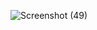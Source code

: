 ![Screenshot (49)](https://github.com/user-attachments/assets/1895c01c-0f4b-4b4c-8a53-861e39e8d3b2)

